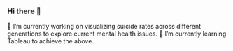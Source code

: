 ### Hi there 👋

🔭 I’m currently working on visualizing suicide rates across different generations to explore current mental health issues.
🌱 I’m currently learning Tableau to achieve the above.

<!--
**dereksov/dereksov** is a ✨ _special_ ✨ repository because its `README.md` (this file) appears on your GitHub profile.

Here are some ideas to get you started:

- 👯 I’m looking to collaborate on ...
- 🤔 I’m looking for help with ...
- 💬 Ask me about ...
- 📫 How to reach me: ...
- 😄 Pronouns: ...
- ⚡ Fun fact: ...
-->
